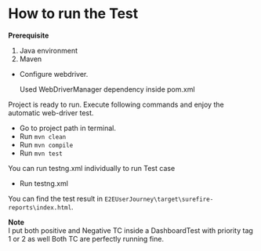 # How to run the Test #

**Prerequisite**
1. Java environment 
2. Maven 


- Configure webdriver.
   
    Used WebDriverManager dependency inside pom.xml


	
Project is ready to run. Execute following commands and enjoy the automatic web-driver test.
- Go to project path in terminal.
- Run `mvn clean`
- Run `mvn compile`
- Run `mvn test`

You can run testng.xml individually to run Test case
- Run testng.xml


You can find the test result in `E2EUserJourney\target\surefire-reports\index.html`.

**Note** </br>
I put both positive and Negative TC inside a DashboardTest with priority tag 1 or 2 as well
Both TC are perfectly running fine.